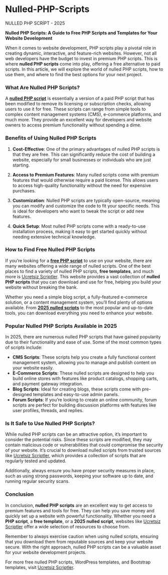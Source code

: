 # Nulled-PHP-Scripts
NULLED PHP SCRİPT - 2025
<p><strong>Nulled PHP Scripts: A Guide to Free PHP Scripts and Templates for Your Website Development</strong></p>
<p>When it comes to website development, PHP scripts play a pivotal role in creating dynamic, interactive, and feature-rich websites. However, not all web developers have the budget to invest in premium PHP scripts. This is where <strong>nulled PHP scripts</strong> come into play, offering a free alternative to paid scripts. In this article, we will explore the world of nulled PHP scripts, how to use them, and where to find the best options for your next project.</p>
<h3>What Are Nulled PHP Scripts?</h3>
<p>A <a href="https://ucretsizscriptler.com.tr"><strong>nulled PHP script</strong></a> is essentially a version of a paid PHP script that has been modified to remove its licensing or subscription checks, allowing users to use it for free. These scripts can range from simple tools to complex content management systems (CMS), e-commerce platforms, and much more. They provide an excellent way for developers and website owners to access premium functionality without spending a dime.</p>
<h3>Benefits of Using Nulled PHP Scripts</h3>
<ol>
<li>
<p><strong>Cost-Effective</strong>: One of the primary advantages of nulled PHP scripts is that they are free. This can significantly reduce the cost of building a website, especially for small businesses or individuals who are just starting.</p>
</li>
<li>
<p><strong>Access to Premium Features</strong>: Many nulled scripts come with premium features that would otherwise require a paid license. This allows users to access high-quality functionality without the need for expensive purchases.</p>
</li>
<li>
<p><strong>Customization</strong>: Nulled PHP scripts are typically open-source, meaning you can modify and customize the code to fit your specific needs. This is ideal for developers who want to tweak the script or add new features.</p>
</li>
<li>
<p><strong>Quick Setup</strong>: Most nulled PHP scripts come with a ready-to-use installation process, making it easy to get started quickly without needing extensive technical knowledge.</p>
</li>
</ol>
<h3>How to Find Free Nulled PHP Scripts</h3>
<p>If you’re looking for a <a href="https://ucretsizscriptler.com.tr"><strong>free PHP script</strong></a> to use on your website, there are many websites offering a wide range of nulled scripts. One of the best places to find a variety of nulled PHP scripts, <strong>free templates</strong>, and much more is <a href="https://ucretsizscriptler.com.tr" rel="noopener" target="_new">Ucretsiz Scriptler</a>. This website provides a vast collection of <strong>nulled PHP scripts</strong> that you can download and use for free, helping you build your website without breaking the bank.</p>
<p>Whether you need a simple blog script, a fully-featured e-commerce solution, or a content management system, you’ll find plenty of options available. From <a href="https://ucretsizscriptler.com.tr"><strong>2025 nulled scripts</strong></a> to the most popular and up-to-date tools, you can download everything you need to enhance your website.</p>
<h3>Popular Nulled PHP Scripts Available in 2025</h3>
<p>In 2025, there are numerous nulled PHP scripts that have gained popularity due to their functionality and ease of use. Some of the most common types of scripts include:</p>
<ul>
<li><strong>CMS Scripts</strong>: These scripts help you create a fully functional content management system, allowing you to manage and publish content on your website easily.</li>
<li><strong>E-Commerce Scripts</strong>: These nulled scripts are designed to help you build online stores with features like product catalogs, shopping carts, and payment gateway integration.</li>
<li><strong>Blog Scripts</strong>: Ideal for creating blogs, these scripts come with pre-designed templates and easy-to-use admin panels.</li>
<li><strong>Forum Scripts</strong>: If you’re looking to create an online community, forum scripts are perfect for building discussion platforms with features like user profiles, threads, and replies.</li>
</ul>
<h3>Is It Safe to Use Nulled PHP Scripts?</h3>
<p>While nulled PHP scripts can be an attractive option, it’s important to consider the potential risks. Since these scripts are modified, they may contain malicious code or vulnerabilities that could compromise the security of your website. It’s crucial to download nulled scripts from trusted sources like <a href="https://ucretsizscriptler.com.tr" rel="noopener" target="_new">Ucretsiz Scriptler</a>, which provides a collection of scripts that are regularly tested and updated.</p>
<p>Additionally, always ensure you have proper security measures in place, such as using strong passwords, keeping your software up to date, and running regular security scans.</p>
<h3>Conclusion</h3>
<p>In conclusion, <strong>nulled PHP scripts</strong> are an excellent way to get access to premium features and tools for free. They can help you save money and quickly set up a website with powerful functionality. Whether you need a <strong>PHP script</strong>, a <strong>free template</strong>, or a <strong>2025 nulled script</strong>, websites like <a href="https://ucretsizscriptler.com.tr" rel="noopener" target="_new">Ucretsiz Scriptler</a> offer a wide selection of resources to choose from.</p>
<p>Remember to always exercise caution when using nulled scripts, ensuring that you download them from reputable sources and keep your website secure. With the right approach, nulled PHP scripts can be a valuable asset for your website development projects.</p>
    <footer>
        <p>For more free nulled PHP scripts, WordPress templates, and Bootstrap templates, visit <a href="https://ucretsizscriptler.com.tr" target="_blank" rel="dofollow">Ucretsiz Scriptler</a>.</p>
    </footer>
